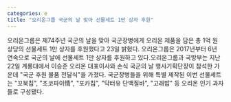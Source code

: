 ```yaml
---
categories: e
title: "오리온그룹 국군의 날 맞아 선물세트 1만 상자 후원"
---
```

오리온그룹은 제74주년 국군의 날을 맞아 국군장병에게 오리온 제품을 담은 총 1억 원 상당의 선물세트 1만 상자를 후원했다고 23일 밝혔다. 오리온그룹은 2017년부터 6년 연속으로 국군의 날에 선물세트 1만 상자를 후원하고 있다.오리온그룹과 국방부는 지난 22일 계룡대에서 이승준 오리온 대표이사와 손식 국군의 날 행사기획단장이 참석한 가운데 "국군 후원 물품 전달식"을 가졌다. 국군장병들을 위해 특별 제작된 이번 선물세트는 "꼬북칩", "초코파이情", "포카칩", "닥터유 단백질바", "고래밥" 등 오리온 인기 과자들로 구성됐다.